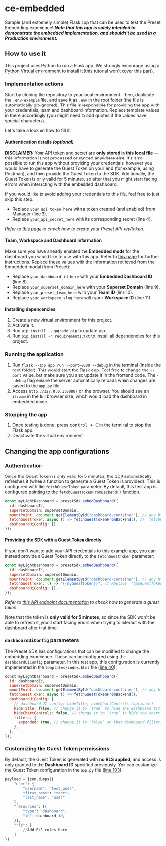 # ce-embedded

Sample (and extremely simple) Flask app that can be used to test the Preset Embedding experience!
**_Note that this app is solely intended to demonstrate the embedded implementation, and shouldn't be used in a Production environment._**

## How to use it

This project uses Python to run a Flask app. We strongly encourage using a [Python Virtual environment](https://docs.python.org/3/library/venv.html) to install it (this tutorial won't cover this part).

### Implementation actions

Start by cloning the repository to your local environment. Then, duplicate the `.env-example` file, and save it as `.env` in the root folder (the file is automatically git-ignored). This file is responsible for providing the app with your credentials, team and dashboard information. Replace template values in there accordingly (you might need to add quotes if the values have special characters).

Let's take a look on how to fill it:

#### Authentication details _(optional)_

**DISCLAIMER:** Your API token and secret are **only stored in this local file** — this information is not processed or synced anywhere else. It's also possible to run this app without providing your credentials, however you would have to generate the Guest Token on your end (for example, using Postman), and then provide the Guest Token to the SDK. Additionally, the Guest Token is only valid for 5 minutes, so after that you might start facing errors when interacting with the embedded dashboard.

If you would like to avoid adding your credentials to this file, feel free to just skip this step.

- Replace `your_api_token_here` with a token created (and enabled) from Manager (line 3).
- Replace `your_api_secret_here` with its corresponding secret (line 4).

_Refer to [this page](https://api-docs.preset.io/#intro) to check how to create your Preset API key/token._

#### Team, Workspace and Dashboard information

Make sure you have already enabled the **Embedded mode** for the dashboard you would like to use with this app. Refer to [this page](https://docs.preset.io/docs/step-1-preparation#collect-the-information) for further instructions. Replace these values with the information retrieved from the Embedded modal (from Preset):

- Replace `your_dashboard_id_here` with your **Embedded Dashboard ID** (line 8).
- Replace `your_superset_domain_here` with your **Superset Domain** (line 9).
- Replace `your_preset_team_here` with your **Team ID** (line 10).
- Replace `your_workspace_slug_here` with your **Workspace ID** (line 11).

#### Installing dependencies

1. Create a new virtual environment for this project.
2. Activate it.
3. Run `pip install --upgrade pip` to update pip.
4. Run `pip install -r requirements.txt` to install all dependencies for this project.

### Running the application

1. Run `flask --app app run --port=8080 --debug` in the terminal (inside the root folder). This would start the Flask app. Feel free to change the `--port` value, but make sure you also update it in the frontend code. The `--debug` flag ensure the server automatically reloads when changes are saved to the `app.py` file.
2. Access `http://127.0.0.1:8080/` on the browser. You should see an `iframe` in the full browser size, which would load the dashboard in embedded mode.

### Stopping the app

1. Once testing is done, press <kbd>control + C</kbd> in the terminal to stop the Flask app.
2. Deactivate the virtual environment.

## Changing the app configurations

### Authentication

Since the Guest Token is only valid for 5 minutes, the SDK automatically refreshes it (when a function to generate a Guest Token is provided). This is configured with the `fetchGuestToken` parameter. By default, this test app is configured pointing to the `fetchGuestTokenFromBackend()` function.

```javascript
const myLightDashboard = presetSdk.embedDashboard({
  id: dashboardId,
  supersetDomain: supersetDomain,
  mountPoint: document.getElementById("dashboard-container"), // any html element that can contain an iframe
  fetchGuestToken: async () => fetchGuestTokenFromBackend(), // `fetchGuestTokenFromBackend()` is a function that returns a Guest Token
  dashboardUiConfig: {},
});
```

#### Providing the SDK with a Guest Token directly

If you don't want to add your API credentials to this example app, you can instead provide a Guest Token directly to the `fetchGuestToken` parameter:

```javascript
const myLightDashboard = presetSdk.embedDashboard({
  id: dashboardId,
  supersetDomain: supersetDomain,
  mountPoint: document.getElementById("dashboard-container"), // any html element that can contain an iframe
  fetchGuestToken: () => "{{myGuestToken}}", // Replace `{{myGuestToken}}` with the generated token
  dashboardUiConfig: {},
});
```

_Refer to [this API endpoint documentation](https://api-docs.preset.io/#b1a9877e-958d-4957-8939-a6d0d3f10e70) to check how to generate a guest token._

Note that the token is **only valid for 5 minutes**, so since the SDK won't be able to refresh it, you'll start facing errors when trying to interact with the dashboard after that time.

### `dashboardUiConfig` parameters

The Preset SDK has configurations that can be modified to change the embedding experience. These can be configured using the `dashboardUiConfig` parameter. In this test app, this configuration is currently implemented in the `templates/index.html` file ([line 40](https://github.com/preset-io/ce-embedded/blob/6bf0774a2cc0999b33de37de4b57dbc8f500b17c/templates/index.html#L40)):

```javascript
const myLightDashboard = presetSdk.embedDashboard({
  id: dashboardId,
  supersetDomain: supersetDomain,
  mountPoint: document.getElementById("dashboard-container"), // any html element that can contain an iframe
  fetchGuestToken: async () => fetchGuestTokenFromBackend(),
  dashboardUiConfig: {
    // dashboard UI config: hideTitle, hideChartControls (optional)
    hideTitle: false, // change it to `true` to hide the dashboard title
    hideChartControls: false, // change it to `true` to hide the chart controls (ellipses menu)
    filters: {
      expanded: true, // change it to `false` so that dashboard filters are collapsed (for vertical filter bar)
    },
  },
});
```

### Customizing the Guest Token permissions

By default, the Guest Token is generated with **no RLS applied**, and access is only granted to the **Dashboard ID** specified previously. You can customize the Guest Token configuration in the `app.py` file ([line 103](https://github.com/preset-io/ce-embedded/blob/6bf0774a2cc0999b33de37de4b57dbc8f500b17c/templates/index.html#L103)):

```python
payload = json.dumps({
    "user": {
        "username": "test_user",
        "first_name": "test",
        "last_name": "user"
    },
    "resources": [{
        "type": "dashboard",
        "id": dashboard_id,
    }],
    "rls": [
        //Add RLS rules here
    ]
})
```
